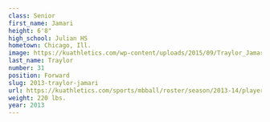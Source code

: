 ```yaml
---
class: Senior
first_name: Jamari
height: 6'8"
high_school: Julian HS
hometown: Chicago, Ill.
image: https://kuathletics.com/wp-content/uploads/2015/09/Traylor_Jamari_09152015.jpg
last_name: Traylor
number: 31
position: Forward
slug: 2013-traylor-jamari
url: https://kuathletics.com/sports/mbball/roster/season/2013-14/player/jamari-traylor/
weight: 220 lbs.
year: 2013
---
```

